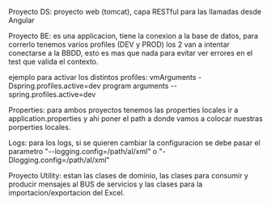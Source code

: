 Proyecto DS: proyecto web (tomcat), capa RESTful para las llamadas desde Angular  

Proyecto BE: es una applicacion, tiene la conexion a la base de datos, para correrlo tenemos varios profiles (DEV y PROD) los 2 van a intentar conectarse a la BBDD, esto es mas que nada para evitar ver errores en el test que valida el contexto.

ejemplo para activar los distintos profiles: 
vmArguments 			-Dspring.profiles.active=dev
program arguments 		--spring.profiles.active=dev

Properties: para ambos proyectos tenemos las properties locales ir a application.properties y ahi poner el path a donde vamos a colocar nuestras porperties locales.

Logs: para los logs, si se quieren cambiar la configuracion se debe pasar el parametro "--logging.config=/path/al/xml" o  "-Dlogging.config=/path/al/xml"

Proyecto Utility: estan las clases de dominio, las clases para consumir y producir mensajes al BUS de servicios y las clases para la importacion/exportacion del Excel.
